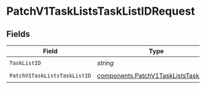 # PatchV1TaskListsTaskListIDRequest


## Fields

| Field                                                                                          | Type                                                                                           | Required                                                                                       | Description                                                                                    |
| ---------------------------------------------------------------------------------------------- | ---------------------------------------------------------------------------------------------- | ---------------------------------------------------------------------------------------------- | ---------------------------------------------------------------------------------------------- |
| `TaskListID`                                                                                   | *string*                                                                                       | :heavy_check_mark:                                                                             | N/A                                                                                            |
| `PatchV1TaskListsTaskListID`                                                                   | [components.PatchV1TaskListsTaskListID](../../models/components/patchv1taskliststasklistid.md) | :heavy_check_mark:                                                                             | N/A                                                                                            |